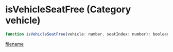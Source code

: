 # isVehicleSeatFree (Category vehicle)

```js
function isVehicleSeatFree(vehicle: number, seatIndex: number): boolean
```

[filename](isVehicleSeatFree_m.md ':include')